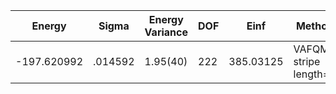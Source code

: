 | Energy      | Sigma   | Energy Variance | DOF | Einf      | Method                 | Reference |
|-------------|---------|-----------------|-----|-----------|------------------------|-----------|
| -197.620992 | .014592 | 1.95(40)        | 222 | 385.03125 | VAFQMC stripe length=8 | [paper](https://journals.aps.org/prb/abstract/10.1103/PhysRevB.107.115133) [code](https://git-scm.sissa.it/TurboLattice/HST_AAD/example/16x16/U8/stripel8doping1su8m/b1.3n/pbc) |
